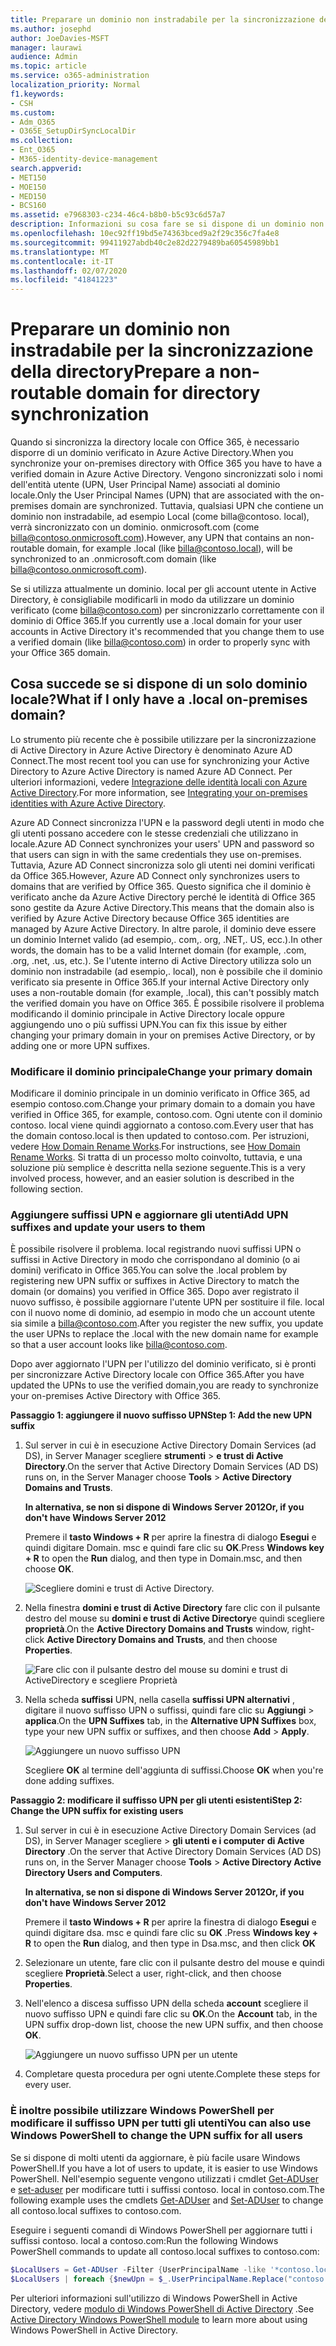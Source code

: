 ```yaml
---
title: Preparare un dominio non instradabile per la sincronizzazione della directory
ms.author: josephd
author: JoeDavies-MSFT
manager: laurawi
audience: Admin
ms.topic: article
ms.service: o365-administration
localization_priority: Normal
f1.keywords:
- CSH
ms.custom:
- Adm_O365
- O365E_SetupDirSyncLocalDir
ms.collection:
- Ent_O365
- M365-identity-device-management
search.appverid:
- MET150
- MOE150
- MED150
- BCS160
ms.assetid: e7968303-c234-46c4-b8b0-b5c93c6d57a7
description: Informazioni su cosa fare se si dispone di un dominio non routale associato agli utenti locali prima di eseguire la sincronizzazione con Office 365.
ms.openlocfilehash: 10ec92ff19bd5e74363bced9a2f29c356c7fa4e8
ms.sourcegitcommit: 99411927abdb40c2e82d2279489ba60545989bb1
ms.translationtype: MT
ms.contentlocale: it-IT
ms.lasthandoff: 02/07/2020
ms.locfileid: "41841223"
---
```

# <a name="prepare-a-non-routable-domain-for-directory-synchronization"></a><span data-ttu-id="d5319-103">Preparare un dominio non instradabile per la sincronizzazione della directory</span><span class="sxs-lookup"><span data-stu-id="d5319-103">Prepare a non-routable domain for directory synchronization</span></span>
<span data-ttu-id="d5319-104">Quando si sincronizza la directory locale con Office 365, è necessario disporre di un dominio verificato in Azure Active Directory.</span><span class="sxs-lookup"><span data-stu-id="d5319-104">When you synchronize your on-premises directory with Office 365 you have to have a verified domain in Azure Active Directory.</span></span> <span data-ttu-id="d5319-105">Vengono sincronizzati solo i nomi dell'entità utente (UPN, User Principal Name) associati al dominio locale.</span><span class="sxs-lookup"><span data-stu-id="d5319-105">Only the User Principal Names (UPN) that are associated with the on-premises domain are synchronized.</span></span> <span data-ttu-id="d5319-106">Tuttavia, qualsiasi UPN che contiene un dominio non instradabile, ad esempio Local (come billa@contoso. local), verrà sincronizzato con un dominio. onmicrosoft.com (come billa@contoso.onmicrosoft.com).</span><span class="sxs-lookup"><span data-stu-id="d5319-106">However, any UPN that contains an non-routable domain, for example .local (like billa@contoso.local), will be synchronized to an .onmicrosoft.com domain (like billa@contoso.onmicrosoft.com).</span></span> 

<span data-ttu-id="d5319-107">Se si utilizza attualmente un dominio. local per gli account utente in Active Directory, è consigliabile modificarli in modo da utilizzare un dominio verificato (come billa@contoso.com) per sincronizzarlo correttamente con il dominio di Office 365.</span><span class="sxs-lookup"><span data-stu-id="d5319-107">If you currently use a .local domain for your user accounts in Active Directory it's recommended that you change them to use a verified domain (like billa@contoso.com) in order to properly sync with your Office 365 domain.</span></span>
  
## <a name="what-if-i-only-have-a-local-on-premises-domain"></a><span data-ttu-id="d5319-108">Cosa succede se si dispone di un solo dominio locale?</span><span class="sxs-lookup"><span data-stu-id="d5319-108">What if I only have a .local on-premises domain?</span></span>

<span data-ttu-id="d5319-109">Lo strumento più recente che è possibile utilizzare per la sincronizzazione di Active Directory in Azure Active Directory è denominato Azure AD Connect.</span><span class="sxs-lookup"><span data-stu-id="d5319-109">The most recent tool you can use for synchronizing your Active Directory to Azure Active Directory is named Azure AD Connect.</span></span> <span data-ttu-id="d5319-110">Per ulteriori informazioni, vedere [Integrazione delle identità locali con Azure Active Directory](https://docs.microsoft.com/azure/architecture/reference-architectures/identity/azure-ad).</span><span class="sxs-lookup"><span data-stu-id="d5319-110">For more information, see [Integrating your on-premises identities with Azure Active Directory](https://docs.microsoft.com/azure/architecture/reference-architectures/identity/azure-ad).</span></span>
  
<span data-ttu-id="d5319-111">Azure AD Connect sincronizza l'UPN e la password degli utenti in modo che gli utenti possano accedere con le stesse credenziali che utilizzano in locale.</span><span class="sxs-lookup"><span data-stu-id="d5319-111">Azure AD Connect synchronizes your users' UPN and password so that users can sign in with the same credentials they use on-premises.</span></span> <span data-ttu-id="d5319-112">Tuttavia, Azure AD Connect sincronizza solo gli utenti nei domini verificati da Office 365.</span><span class="sxs-lookup"><span data-stu-id="d5319-112">However, Azure AD Connect only synchronizes users to domains that are verified by Office 365.</span></span> <span data-ttu-id="d5319-113">Questo significa che il dominio è verificato anche da Azure Active Directory perché le identità di Office 365 sono gestite da Azure Active Directory.</span><span class="sxs-lookup"><span data-stu-id="d5319-113">This means that the domain also is verified by Azure Active Directory because Office 365 identities are managed by Azure Active Directory.</span></span> <span data-ttu-id="d5319-114">In altre parole, il dominio deve essere un dominio Internet valido (ad esempio,. com,. org, .NET,. US, ecc.).</span><span class="sxs-lookup"><span data-stu-id="d5319-114">In other words, the domain has to be a valid Internet domain (for example, .com, .org, .net, .us, etc.).</span></span> <span data-ttu-id="d5319-115">Se l'utente interno di Active Directory utilizza solo un dominio non instradabile (ad esempio,. local), non è possibile che il dominio verificato sia presente in Office 365.</span><span class="sxs-lookup"><span data-stu-id="d5319-115">If your internal Active Directory only uses a non-routable domain (for example, .local), this can't possibly match the verified domain you have on Office 365.</span></span> <span data-ttu-id="d5319-116">È possibile risolvere il problema modificando il dominio principale in Active Directory locale oppure aggiungendo uno o più suffissi UPN.</span><span class="sxs-lookup"><span data-stu-id="d5319-116">You can fix this issue by either changing your primary domain in your on premises Active Directory, or by adding one or more UPN suffixes.</span></span>
  
### <a name="change-your-primary-domain"></a><span data-ttu-id="d5319-117">**Modificare il dominio principale**</span><span class="sxs-lookup"><span data-stu-id="d5319-117">**Change your primary domain**</span></span>

<span data-ttu-id="d5319-118">Modificare il dominio principale in un dominio verificato in Office 365, ad esempio contoso.com.</span><span class="sxs-lookup"><span data-stu-id="d5319-118">Change your primary domain to a domain you have verified in Office 365, for example, contoso.com.</span></span> <span data-ttu-id="d5319-119">Ogni utente con il dominio contoso. local viene quindi aggiornato a contoso.com.</span><span class="sxs-lookup"><span data-stu-id="d5319-119">Every user that has the domain contoso.local is then updated to contoso.com.</span></span> <span data-ttu-id="d5319-120">Per istruzioni, vedere [How Domain Rename Works](https://go.microsoft.com/fwlink/p/?LinkId=624174).</span><span class="sxs-lookup"><span data-stu-id="d5319-120">For instructions, see [How Domain Rename Works](https://go.microsoft.com/fwlink/p/?LinkId=624174).</span></span> <span data-ttu-id="d5319-121">Si tratta di un processo molto coinvolto, tuttavia, e una soluzione più semplice è descritta nella sezione seguente.</span><span class="sxs-lookup"><span data-stu-id="d5319-121">This is a very involved process, however, and an easier solution is described in the following section.</span></span>
  
### <a name="add-upn-suffixes-and-update-your-users-to-them"></a><span data-ttu-id="d5319-122">**Aggiungere suffissi UPN e aggiornare gli utenti**</span><span class="sxs-lookup"><span data-stu-id="d5319-122">**Add UPN suffixes and update your users to them**</span></span>

<span data-ttu-id="d5319-123">È possibile risolvere il problema. local registrando nuovi suffissi UPN o suffissi in Active Directory in modo che corrispondano al dominio (o ai domini) verificato in Office 365.</span><span class="sxs-lookup"><span data-stu-id="d5319-123">You can solve the .local problem by registering new UPN suffix or suffixes in Active Directory to match the domain (or domains) you verified in Office 365.</span></span> <span data-ttu-id="d5319-124">Dopo aver registrato il nuovo suffisso, è possibile aggiornare l'utente UPN per sostituire il file. local con il nuovo nome di dominio, ad esempio in modo che un account utente sia simile a billa@contoso.com.</span><span class="sxs-lookup"><span data-stu-id="d5319-124">After you register the new suffix, you update the user UPNs to replace the .local with the new domain name for example so that a user account looks like billa@contoso.com.</span></span>
  
<span data-ttu-id="d5319-125">Dopo aver aggiornato l'UPN per l'utilizzo del dominio verificato, si è pronti per sincronizzare Active Directory locale con Office 365.</span><span class="sxs-lookup"><span data-stu-id="d5319-125">After you have updated the UPNs to use the verified domain,you are ready to synchronize your on-premises Active Directory with Office 365.</span></span>
  
 <span data-ttu-id="d5319-126">**Passaggio 1: aggiungere il nuovo suffisso UPN**</span><span class="sxs-lookup"><span data-stu-id="d5319-126">**Step 1: Add the new UPN suffix**</span></span>
  
1. <span data-ttu-id="d5319-127">Sul server in cui è in esecuzione Active Directory Domain Services (ad DS), in Server Manager scegliere **strumenti** \> **e trust di Active Directory**.</span><span class="sxs-lookup"><span data-stu-id="d5319-127">On the server that Active Directory Domain Services (AD DS) runs on, in the Server Manager choose **Tools** \> **Active Directory Domains and Trusts**.</span></span>
    
    <span data-ttu-id="d5319-128">**In alternativa, se non si dispone di Windows Server 2012**</span><span class="sxs-lookup"><span data-stu-id="d5319-128">**Or, if you don't have Windows Server 2012**</span></span>
    
    <span data-ttu-id="d5319-129">Premere il **tasto Windows + R** per aprire la finestra di dialogo **Esegui** e quindi digitare Domain. msc e quindi fare clic su **OK**.</span><span class="sxs-lookup"><span data-stu-id="d5319-129">Press **Windows key + R** to open the **Run** dialog, and then type in Domain.msc, and then choose **OK**.</span></span>
    
    ![Scegliere domini e trust di Active Directory.](media/46b6e007-9741-44af-8517-6f682e0ac974.png)
  
2. <span data-ttu-id="d5319-131">Nella finestra **domini e trust di Active Directory** fare clic con il pulsante destro del mouse su **domini e trust di Active Directory**e quindi scegliere **proprietà**.</span><span class="sxs-lookup"><span data-stu-id="d5319-131">On the **Active Directory Domains and Trusts** window, right-click **Active Directory Domains and Trusts**, and then choose **Properties**.</span></span>
    
    ![Fare clic con il pulsante destro del mouse su domini e trust di ActiveDirectory e scegliere Proprietà](media/39d20812-ffb5-4ba9-8d7b-477377ac360d.png)
  
3. <span data-ttu-id="d5319-133">Nella scheda **suffissi** UPN, nella casella **suffissi UPN alternativi** , digitare il nuovo suffisso UPN o suffissi, quindi fare clic su **Aggiungi** \> **applica**.</span><span class="sxs-lookup"><span data-stu-id="d5319-133">On the **UPN Suffixes** tab, in the **Alternative UPN Suffixes** box, type your new UPN suffix or suffixes, and then choose **Add** \> **Apply**.</span></span>
    
    ![Aggiungere un nuovo suffisso UPN](media/a4aaf919-7adf-469a-b93f-83ef284c0915.PNG)
  
    <span data-ttu-id="d5319-135">Scegliere **OK** al termine dell'aggiunta di suffissi.</span><span class="sxs-lookup"><span data-stu-id="d5319-135">Choose **OK** when you're done adding suffixes.</span></span> 
    
 <span data-ttu-id="d5319-136">**Passaggio 2: modificare il suffisso UPN per gli utenti esistenti**</span><span class="sxs-lookup"><span data-stu-id="d5319-136">**Step 2: Change the UPN suffix for existing users**</span></span>
  
1. <span data-ttu-id="d5319-137">Sul server in cui è in esecuzione Active Directory Domain Services (ad DS), in Server Manager scegliere \> **gli utenti e i computer** **di Active Directory** .</span><span class="sxs-lookup"><span data-stu-id="d5319-137">On the server that Active Directory Domain Services (AD DS) runs on, in the Server Manager choose **Tools** \> **Active Directory Active Directory Users and Computers**.</span></span>
    
    <span data-ttu-id="d5319-138">**In alternativa, se non si dispone di Windows Server 2012**</span><span class="sxs-lookup"><span data-stu-id="d5319-138">**Or, if you don't have Windows Server 2012**</span></span>
    
    <span data-ttu-id="d5319-139">Premere il **tasto Windows + R** per aprire la finestra di dialogo **Esegui** e quindi digitare dsa. msc e quindi fare clic su **OK** .</span><span class="sxs-lookup"><span data-stu-id="d5319-139">Press **Windows key + R** to open the **Run** dialog, and then type in Dsa.msc, and then click **OK**</span></span>
    
2. <span data-ttu-id="d5319-140">Selezionare un utente, fare clic con il pulsante destro del mouse e quindi scegliere **Proprietà**.</span><span class="sxs-lookup"><span data-stu-id="d5319-140">Select a user, right-click, and then choose **Properties**.</span></span>
    
3. <span data-ttu-id="d5319-141">Nell'elenco a discesa suffisso UPN della scheda **account** scegliere il nuovo suffisso UPN e quindi fare clic su **OK**.</span><span class="sxs-lookup"><span data-stu-id="d5319-141">On the **Account** tab, in the UPN suffix drop-down list, choose the new UPN suffix, and then choose **OK**.</span></span>
    
    ![Aggiungere un nuovo suffisso UPN per un utente](media/54876751-49f0-48cc-b864-2623c4835563.png)
  
4. <span data-ttu-id="d5319-143">Completare questa procedura per ogni utente.</span><span class="sxs-lookup"><span data-stu-id="d5319-143">Complete these steps for every user.</span></span>
    
   
### <a name="you-can-also-use-windows-powershell-to-change-the-upn-suffix-for-all-users"></a><span data-ttu-id="d5319-144">**È inoltre possibile utilizzare Windows PowerShell per modificare il suffisso UPN per tutti gli utenti**</span><span class="sxs-lookup"><span data-stu-id="d5319-144">**You can also use Windows PowerShell to change the UPN suffix for all users**</span></span>

<span data-ttu-id="d5319-145">Se si dispone di molti utenti da aggiornare, è più facile usare Windows PowerShell.</span><span class="sxs-lookup"><span data-stu-id="d5319-145">If you have a lot of users to update, it is easier to use Windows PowerShell.</span></span> <span data-ttu-id="d5319-146">Nell'esempio seguente vengono utilizzati i cmdlet [Get-ADUser](https://go.microsoft.com/fwlink/p/?LinkId=624312) e [set-aduser](https://go.microsoft.com/fwlink/p/?LinkId=624313) per modificare tutti i suffissi contoso. local in contoso.com.</span><span class="sxs-lookup"><span data-stu-id="d5319-146">The following example uses the cmdlets [Get-ADUser](https://go.microsoft.com/fwlink/p/?LinkId=624312) and [Set-ADUser](https://go.microsoft.com/fwlink/p/?LinkId=624313) to change all contoso.local suffixes to contoso.com.</span></span> 

<span data-ttu-id="d5319-147">Eseguire i seguenti comandi di Windows PowerShell per aggiornare tutti i suffissi contoso. local a contoso.com:</span><span class="sxs-lookup"><span data-stu-id="d5319-147">Run the following Windows PowerShell commands to update all contoso.local suffixes to contoso.com:</span></span>
    
  ```powershell
  $LocalUsers = Get-ADUser -Filter {UserPrincipalName -like '*contoso.local'} -Properties userPrincipalName -ResultSetSize $null
  $LocalUsers | foreach {$newUpn = $_.UserPrincipalName.Replace("contoso.local","contoso.com"); $_ | Set-ADUser -UserPrincipalName $newUpn}
  ```

<span data-ttu-id="d5319-148">Per ulteriori informazioni sull'utilizzo di Windows PowerShell in Active Directory, vedere [modulo di Windows PowerShell di Active Directory](https://go.microsoft.com/fwlink/p/?LinkId=624314) .</span><span class="sxs-lookup"><span data-stu-id="d5319-148">See [Active Directory Windows PowerShell module](https://go.microsoft.com/fwlink/p/?LinkId=624314) to learn more about using Windows PowerShell in Active Directory.</span></span> 

